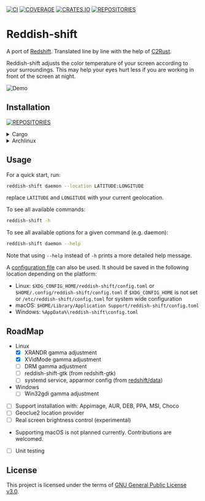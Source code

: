 [![CI](https://img.shields.io/github/actions/workflow/status/mahor1221/reddish-shift/ci.yaml?style=for-the-badge&logo=githubactions)](https://github.com/mahor1221/reddish-shift/actions)
[![COVERAGE](https://img.shields.io/codecov/c/github/mahor1221/reddish-shift?style=for-the-badge&logo=codecov)](https://codecov.io/gh/mahor1221/reddish-shift)
[![CRATES.IO](https://img.shields.io/crates/v/reddish-shift.svg?style=for-the-badge&logo=rust)](https://crates.io/crates/reddish-shift)
[![REPOSITORIES](https://img.shields.io/repology/repositories/reddish-shift?style=for-the-badge)](https://repology.org/project/reddish-shift)



# Reddish-shift
A port of [Redshift](https://github.com/jonls/redshift).
Translated line by line with the help of [C2Rust](https://github.com/immunant/c2rust).

Reddish-shift adjusts the color temperature of your screen according to your
surroundings. This may help your eyes hurt less if you are working in front of
the screen at night.

![Demo](https://github.com/mahor1221/reddish-shift/blob/media/demo.png?raw=true)



## Installation
[![REPOSITORIES](https://repology.org/badge/vertical-allrepos/reddish-shift.svg?columns=3&exclude_unsupported=1)](https://repology.org/project/reddish-shift)

<details>
  <summary>Cargo</summary>

```bash
cargo install reddish-shift
```
</details>

<details>
  <summary>Archlinux</summary>

```bash
paru -S reddish-shift
paru -S reddish-shift-bin
paru -S reddish-shift-git
```
</details>


## Usage
For a quick start, run:
```bash
reddish-shift daemon --location LATITUDE:LONGITUDE
```
replace `LATITUDE` and `LONGITUDE` with your current geolocation.

To see all available commands:
```bash
reddish-shift -h
```

To see all available options for a given command (e.g. daemon):
```bash
reddish-shift daemon --help
```
Note that using `--help` instead of `-h` prints a more detailed help message.

A [configuration file](config.toml) can also be used. It should be saved in
the following location depending on the platform:
  * Linux: `$XDG_CONFIG_HOME/reddish-shift/config.toml`
           or `$HOME/.config/reddish-shift/config.toml` if `$XDG_CONFIG_HOME` is not set
           or `/etc/reddish-shift/config.toml` for system wide configuration
  * macOS: `$HOME/Library/Application Support/reddish-shift/config.toml`
  * Windows: `%AppData%\reddish-shift\config.toml`



## RoadMap
* Linux
  * [x] XRANDR gamma adjustment
  * [x] XVidMode gamma adjustment
  * [ ] DRM gamma adjustment
  * [ ] reddish-shift-gtk (from redshift-gtk)
  * [ ] systemd service, apparmor config (from [redshift/data](https://github.com/jonls/redshift/tree/master/data))
* Windows
  * [ ] Win32gdi gamma adjustment
* [ ] Support installation with: Appimage, AUR, DEB, PPA, MSI, Choco
* [ ] Geoclue2 location provider
* [ ] Real screen brightness control (experimental)
* Supporting macOS is not planned currently. Contributions are welcomed.
* [ ] Unit testing



## License
This project is licensed under the terms of [GNU General Public License v3.0](LICENSE).

